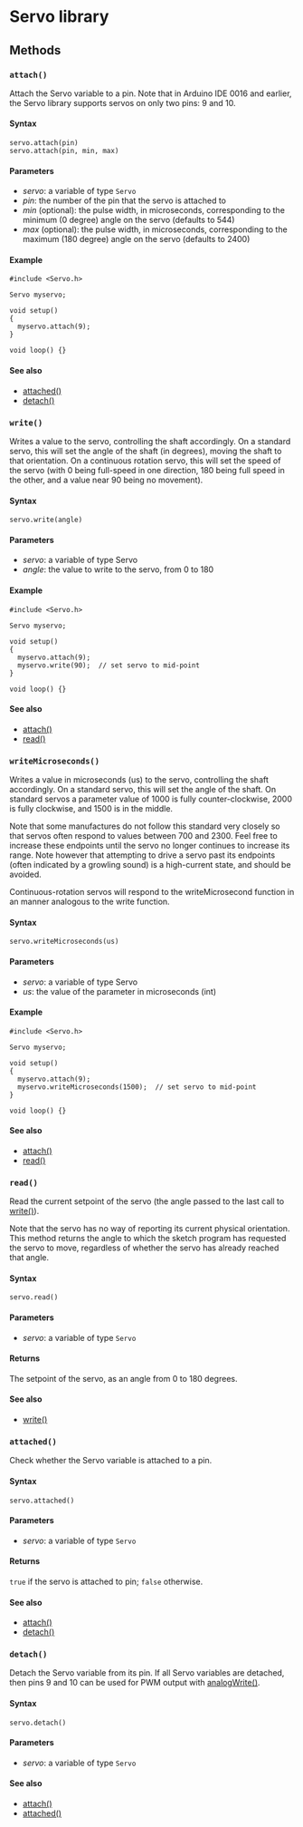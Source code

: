 # Servo library

## Methods

### `attach()`

Attach the Servo variable to a pin. Note that in Arduino IDE 0016 and earlier, the Servo library supports servos on only two pins: 9 and 10.

#### Syntax

```
servo.attach(pin)
servo.attach(pin, min, max)
```

#### Parameters

* _servo_: a variable of type `Servo`
* _pin_: the number of the pin that the servo is attached to
* _min_ (optional): the pulse width, in microseconds, corresponding to the minimum (0 degree) angle on the servo (defaults to 544)
* _max_ (optional): the pulse width, in microseconds, corresponding to the maximum (180 degree) angle on the servo (defaults to 2400)

#### Example

```
#include <Servo.h>

Servo myservo;

void setup()
{
  myservo.attach(9);
}

void loop() {}
```

#### See also

* [attached()](#attached)
* [detach()](#detach)

### `write()`

Writes a value to the servo, controlling the shaft accordingly. On a standard servo, this will set the angle of the shaft (in degrees), moving the shaft to that orientation. On a continuous rotation servo, this will set the speed of the servo (with 0 being full-speed in one direction, 180 being full speed in the other, and a value near 90 being no movement).

#### Syntax

```
servo.write(angle)
```

#### Parameters

* _servo_: a variable of type Servo
* _angle_: the value to write to the servo, from 0 to 180

#### Example

````
#include <Servo.h>

Servo myservo;

void setup()
{
  myservo.attach(9);
  myservo.write(90);  // set servo to mid-point
}

void loop() {}
````
#### See also

* [attach()](#attach)
* [read()](#read)

### `writeMicroseconds()`

Writes a value in microseconds (us) to the servo, controlling the shaft accordingly. On a standard servo, this will set the angle of the shaft. On standard servos a parameter value of 1000 is fully counter-clockwise, 2000 is fully clockwise, and 1500 is in the middle.

Note that some manufactures do not follow this standard very closely so that servos often respond to values between 700 and 2300. Feel free to increase these endpoints until the servo no longer continues to increase its range. Note however that attempting to drive a servo past its endpoints (often indicated by a growling sound) is a high-current state, and should be avoided.

Continuous-rotation servos will respond to the writeMicrosecond function in an manner analogous to the write function.

#### Syntax

````
servo.writeMicroseconds(us)
````

#### Parameters

* _servo_: a variable of type Servo
* _us_: the value of the parameter in microseconds (int)

#### Example

````
#include <Servo.h>

Servo myservo;

void setup()
{
  myservo.attach(9);
  myservo.writeMicroseconds(1500);  // set servo to mid-point
}

void loop() {}
````

#### See also

* [attach()](#attach)
* [read()](#read)


### `read()`

Read the current setpoint of the servo (the angle passed to the last call to [write()](#write)).

Note that the servo has no way of reporting its current physical orientation. This method returns the angle to which the sketch program has requested the servo to move, regardless of whether the servo has already reached that angle.

#### Syntax

````
servo.read()
````

#### Parameters

* _servo_: a variable of type `Servo`

#### Returns

The setpoint of the servo, as an angle from 0 to 180 degrees.

#### See also

* [write()](#write)

### `attached()`

Check whether the Servo variable is attached to a pin.

#### Syntax

```
servo.attached()
```

#### Parameters

* _servo_: a variable of type `Servo`

#### Returns

`true` if the servo is attached to pin; `false` otherwise.

#### See also

* [attach()](#attach)
* [detach()](#detach)

### `detach()`

Detach the Servo variable from its pin. If all Servo variables are detached, then pins 9 and 10 can be used for PWM output with [analogWrite()](https://www.arduino.cc/reference/en/language/functions/analog-io/analogwrite/).

#### Syntax

```
servo.detach()
```

#### Parameters

* _servo_: a variable of type `Servo`

#### See also

* [attach()](#attach)
* [attached()](#attached)
